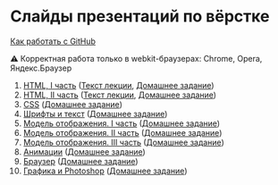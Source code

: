 # Слайды презентаций по вёрстке

[Как работать с GitHub](https://github.com/urfu-2015/guides/blob/master/how-to-pull-request.md)

:warning: Корректная работа только в webkit-браузерах: Chrome, Opera, Яндекс.Браузер

1. [HTML, I часть](https://rawgit.com/urfu-2015/verstka-slides/master/01-html-1/index.html#/) ([Текст лекции](https://github.com/urfu-2015/verstka-lectures/blob/master/html/part-1.md), [Домашнее задание](https://github.com/urfu-2015/verstka-tasks-1))
1. [HTML, II часть](https://rawgit.com/urfu-2015/verstka-slides/master/02-html-2/index.html) ([Текст лекции](https://github.com/urfu-2015/verstka-lectures/blob/master/html/part-2.md), [Домашнее задание](https://github.com/urfu-2015/verstka-tasks-2))
1. [CSS](https://rawgit.com/urfu-2015/verstka-slides/master/03-css/index.html) ([Домашнее задание](https://github.com/urfu-2015/verstka-tasks-3))
1. [Шрифты и текст](https://rawgit.com/urfu-2015/verstka-slides/master/04-fonts-text/index.html) ([Домашнее задание](https://github.com/urfu-2015/verstka-tasks-4))
1. [Модель отображения. I часть](https://rawgit.com/urfu-2015/verstka-slides/master/05-mo-1/index.html) ([Домашнее задание](https://github.com/urfu-2015/verstka-tasks-5))
1. [Модель отображения. II часть](https://rawgit.com/urfu-2015/verstka-slides/master/06-mo-2/index.html) ([Домашнее задание](https://github.com/urfu-2015/verstka-tasks-6))
1. [Модель отображения. III часть](https://rawgit.com/urfu-2015/verstka-slides/master/07-mo-3/index.html) ([Домашнее задание](https://github.com/urfu-2015/verstka-tasks-7))
1. [Анимации](https://rawgit.com/urfu-2015/verstka-slides/master/08-animation/index.html) ([Домашнее задание](https://github.com/urfu-2015/verstka-tasks-8))
1. [Браузер](https://rawgit.com/urfu-2015/verstka-slides/master/09-browser/index.html) ([Домашнее задание](https://github.com/urfu-2015/verstka-tasks-9))
1. [Графика и Photoshop](https://rawgit.com/urfu-2015/verstka-slides/master/10-graphics/index.html) ([Домашнее задание](https://github.com/urfu-2015/verstka-tasks-10))
